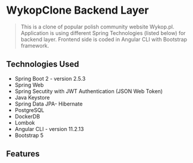 # WykopClone Backend Layer

> This is a clone of popular polish community website Wykop.pl. Application is using different Spring Technologies (listed below) for backend layer. Frontend side 
is coded in Angular CLI with Bootstrap framework.

## Technologies Used
- Spring Boot 2 - version 2.5.3
- Spring Web
- Spring Secutity with JWT Authentication (JSON Web Token)
- Java Keystore
- Spring Data JPA- Hibernate
- PostgreSQL
- DockerDB
- Lombok
- Angular CLI - version 11.2.13
- Bootstrap 5

## Features
